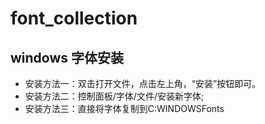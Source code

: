 # font_collection


## windows 字体安装
- 安装方法一：双击打开文件，点击左上角，“安装”按钮即可。
- 安装方法二：控制面板/字体/文件/安装新字体;
- 安装方法三：直接将字体复制到C:WINDOWSFonts
